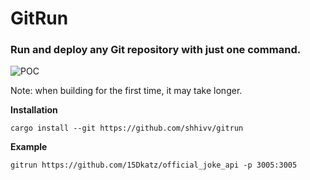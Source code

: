 # GitRun

### Run and deploy any Git repository with just one command.

![POC](https://us-east-1.tixte.net/uploads/i.shivs.me/WindowsTerminal_0wIxFruhqB.gif)

Note: when building for the first time, it may take longer.

**Installation**
```
cargo install --git https://github.com/shhivv/gitrun
```


**Example**
```
gitrun https://github.com/15Dkatz/official_joke_api -p 3005:3005
```